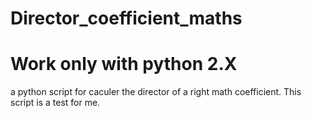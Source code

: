 Director_coefficient_maths
==========================
Work only with python 2.X
==========================
a python script for caculer the director of a right math coefficient. This script is a test for me.
